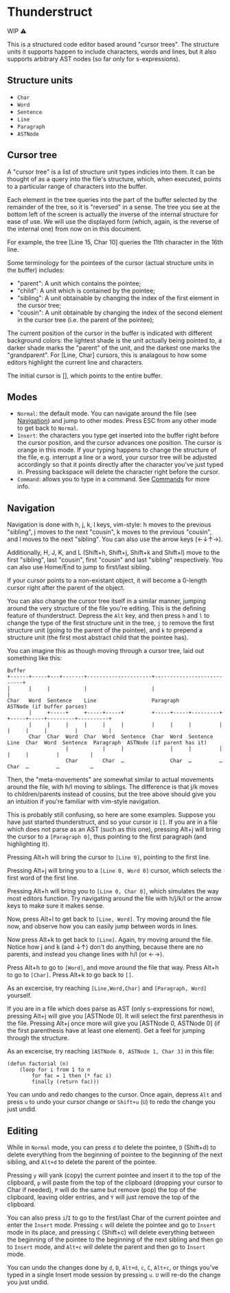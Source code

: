 # Thunderstruct

WIP :warning:

This is a structured code editor based around "cursor trees".
The structure units it supports happen to include characters, words and lines, but it also supports arbitrary AST nodes (so far only for s-expressions).

## Structure units

- `Char`
- `Word`
- `Sentence`
- `Line`
- `Paragraph`
- `ASTNode`

## Cursor tree

A "cursor tree" is a list of structure unit types indicies into them. It can be thought of as a query into the file's structure, which, when executed, points to a particular range of characters into the buffer.

Each element in the tree queries into the part of the buffer selected by the remainder of the tree, so it is "reversed" in a sense.
The tree you see at the bottom left of the screen is actually the inverse of the internal structure for ease of use. We will use the displayed form (which, again, is the reverse of the internal one) from now on in this document.

For example, the tree [Line 15, Char 10] queries the 11th character in the 16th line.

Some terminology for the pointees of the cursor (actual structure units in the buffer) includes:

- "parent": A unit which contains the pointee;
- "child": A unit which is contained by the pointee;
- "sibling": A unit obtainable by changing the index of the first element in the cursor tree;
- "cousin": A unit obtainable by changing the index of the second element in the cursor tree (i.e. the parent of the pointee);

The current position of the cursor in the buffer is indicated with different background colors: the lightest shade is the unit actually being pointed to, a darker shade marks the "parent" of the unit, and the darkest one marks the "grandparent".
For [Line, Char] cursors, this is analagous to how some editors highlight the current line and characters.

The initial cursor is [], which points to the entire buffer.

## Modes

- `Normal`: the default mode. You can navigate around the file (see [Navigation](#navigation)) and jump to other modes. Press ESC from any other mode to get back to `Normal`.
- `Insert`: the characters you type get inserted into the buffer right before the cursor position, and the cursor advances one position. The cursor is orange in this mode.
  If your typing happens to change the structure of the file, e.g. interrupt a line or a word, your cursor tree will be adjusted accordingly so that it points directly after the character you've just typed in.
  Pressing backspace will delete the character right before the cursor.
- `Command`: allows you to type in a command. See [Commands](#commands) for more info.

## Navigation

Navigation is done with h, j, k, l keys, vim-style: h moves to the previous "sibling", j moves to the next "cousin", k moves to the previous "cousin", and l moves to the next "sibling". You can also use the arrow keys (←↓↑→).

Additionally, H, J, K, and L (Shift+h, Shift+j, Shift+k and Shift+l) move to the first "sibling", last "cousin", first "cousin" and last "sibling" respectively. You can also use Home/End to jump to first/last sibling.

If your cursor points to a non-existant object, it will become a 0-length cursor right after the parent of the object.

You can also change the cursor tree itself in a similar manner, jumping around the very structure of the file you're editing. This is the defining feature of thunderstruct.
Depress the `Alt` key, and then press `h` and `l` to change the type of the first structure unit in the tree, `j` to remove the first structure unit (going to the parent of the pointee), and `k` to prepend a structure unit (the first most abstract child that the pointee has).

You can imagine this as though moving through a cursor tree, laid out something like this:

```
Buffer
+------+-----+---+-------+---------------------+---------------------------+
|      |     |           |                     |                           |
Char   Word  Sentence    Line                  Paragraph                   ASTNode (if buffer parses)
       |     +-----+     +-----+-----+         +-----+-----+---------+     +-----+-----+---------+----------+
       |     |     |     |     |     |         |     |     |         |     |     |     |         |          |
       Char  Char  Word  Char  Word  Sentence  Char  Word  Sentence  Line  Char  Word  Sentence  Paragraph  ASTNode (if parent has it)
                   |           |     |               |     |         |           |     |         |          |
                   Char        Char  …               Char  …         …           Char  …         …          …
```

Then, the "meta-movements" are somewhat similar to actual movements around the file, with h/l moving to siblings.
The difference is that j/k moves to children/parents instead of cousins, but the tree above should give you an intuition if you're familiar with vim-style navigation.

This is probably still confusing, so here are some examples. Suppose you have just started thunderstruct, and so your cursor is `[]`.
If you are in a file which does not parse as an AST (such as this one), pressing Alt+j will bring the cursor to a `[Paragraph 0]`, thus pointing to the first paragraph (and highlighting it).

Pressing Alt+h will bring the cursor to `[Line 0]`, pointing to the first line.

Pressing Alt+j will bring you to a `[Line 0, Word 0]` cursor, which selects the first word of the first line.

Pressing Alt+h will bring you to `[Line 0, Char 0]`, which simulates the way most editors function. Try navigating around the file with h/j/k/l or the arrow keys to make sure it makes sense.

Now, press Alt+l to get back to `[Line, Word]`. Try moving around the file now, and observe how you can easily jump between words in lines.

Now press Alt+k to get back to `[Line]`. Again, try moving around the file. Notice how j and k (and ↓↑) don't do anything, because there are no parents, and instead you change lines with h/l (or ←→).

Press Alt+h to go to `[Word]`, and move around the file that way. Press Alt+h to go to `[Char]`. Press Alt+k to go back to `[]`.

As an excercise, try reaching `[Line,Word,Char]` and `[Paragraph, Word]` yourself.

If you are in a file which does parse as AST (only s-expressions for now), pressing Alt+j will give you [ASTNode 0]. It will select the first parenthesis in the file.
Pressing Alt+j once more will give you [ASTNode 0, ASTNode 0] (if the first parenthesis have at least one element). Get a feel for jumping through the structure.

As an excercise, try reaching `[ASTNode 0, ASTNode 1, Char 3]` in this file:

```
(defun factorial (n)
    (loop for i from 1 to n
        for fac = 1 then (* fac i)
        finally (return fac)))
```

You can undo and redo changes to the cursor. Once again, depress `Alt` and press `u` to undo your cursor change or `Shift+u` (`U`) to redo the change you just undid.

## Editing

While in `Normal` mode, you can press `d` to delete the pointee, `D` (Shift+d) to delete everything from the beginning of pointee to the beginning of the next sibling, and `Alt+d` to delete the parent of the pointee.

Pressing `y` will yank (copy) the current pointee and insert it to the top of the clipboard, `p` will paste from the top of the clipboard (dropping your cursor to Char if needed), `P` will do the same but remove (pop) the top of the clipboard, leaving older entries, and `Y` will just remove the top of the clipboard.

You can also press `i`/`I` to go to the first/last Char of the current pointee and enter the `Insert` mode.
Pressing `c` will delete the pointee and go to `Insert` mode in its place, and pressing `C` (Shift+c) will delete everything between the beginning of the pointee to the beginning of the next sibling and then go to `Insert` mode, and `Alt+c` will delete the parent and then go to `Insert` mode.

You can undo the changes done by `d`, `D`, `Alt+d`, `c`, `C`, `Alt+c`, or things you've typed in a single Insert mode session by pressing `u`. `U` will re-do the change you just undid.
